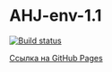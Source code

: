 # AHJ-env-1.1

[![Build status](https://ci.appveyor.com/api/projects/status/k2cr53tctftc8jec?svg=true)](https://ci.appveyor.com/project/VavaIkelman/ahj-env-1-1)

[Ссылка на GitHub Pages](https://vavaikelman.github.io/ahj-env-1.1/)